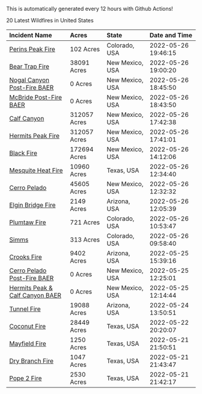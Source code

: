 This is automatically generated every 12 hours with Github Actions!

20 Latest Wildfires in United States

 | Incident Name | Acres | State | Date and Time |
|:---|:---|:---|:---|
| [Perins Peak Fire](https://inciweb.nwcg.gov/incident/8120/) | 102 Acres | Colorado, USA | 2022-05-26 19:46:15 |
| [Bear Trap Fire](https://inciweb.nwcg.gov/incident/8093/) | 38091 Acres | New Mexico, USA | 2022-05-26 19:00:20 |
| [Nogal Canyon Post-Fire BAER](https://inciweb.nwcg.gov/incident/8072/) | 0 Acres | New Mexico, USA | 2022-05-26 18:45:50 |
| [McBride Post-Fire BAER](https://inciweb.nwcg.gov/incident/8080/) | 0 Acres | New Mexico, USA | 2022-05-26 18:43:50 |
| [Calf Canyon](https://inciweb.nwcg.gov/incident/8069/) | 312057 Acres | New Mexico, USA | 2022-05-26 17:42:38 |
| [Hermits Peak Fire](https://inciweb.nwcg.gov/incident/8049/) | 312057 Acres | New Mexico, USA | 2022-05-26 17:41:01 |
| [Black Fire](https://inciweb.nwcg.gov/incident/8103/) | 172694 Acres | New Mexico, USA | 2022-05-26 14:12:06 |
| [Mesquite Heat Fire](https://inciweb.nwcg.gov/incident/8108/) | 10960 Acres | Texas, USA | 2022-05-26 12:34:40 |
| [Cerro Pelado](https://inciweb.nwcg.gov/incident/8075/) | 45605 Acres | New Mexico, USA | 2022-05-26 12:32:32 |
| [Elgin Bridge Fire ](https://inciweb.nwcg.gov/incident/8119/) | 2149 Acres | Arizona, USA | 2022-05-26 12:05:39 |
| [Plumtaw Fire](https://inciweb.nwcg.gov/incident/8113/) | 721 Acres | Colorado, USA | 2022-05-26 10:53:47 |
| [Simms](https://inciweb.nwcg.gov/incident/8117/) | 313 Acres | Colorado, USA | 2022-05-26 09:58:40 |
| [Crooks Fire](https://inciweb.nwcg.gov/incident/8067/) | 9402 Acres | Arizona, USA | 2022-05-25 15:39:16 |
| [Cerro Pelado Post-Fire BAER](https://inciweb.nwcg.gov/incident/8118/) | 0 Acres | New Mexico, USA | 2022-05-25 12:25:01 |
| [Hermits Peak & Calf Canyon BAER](https://inciweb.nwcg.gov/incident/8104/) | 0 Acres | New Mexico, USA | 2022-05-25 12:14:44 |
| [Tunnel Fire](https://inciweb.nwcg.gov/incident/8068/) | 19088 Acres | Arizona, USA | 2022-05-24 13:50:51 |
| [Coconut Fire](https://inciweb.nwcg.gov/incident/8109/) | 28449 Acres | Texas, USA | 2022-05-22 20:20:07 |
| [Mayfield Fire](https://inciweb.nwcg.gov/incident/8112/) | 1250 Acres | Texas, USA | 2022-05-21 21:50:51 |
| [Dry Branch Fire](https://inciweb.nwcg.gov/incident/8115/) | 1047 Acres | Texas, USA | 2022-05-21 21:43:47 |
| [Pope 2 Fire](https://inciweb.nwcg.gov/incident/8106/) | 2530 Acres | Texas, USA | 2022-05-21 21:42:17 |
